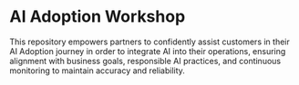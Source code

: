 # AI Adoption Workshop
This repository empowers partners to confidently assist customers in their AI Adoption journey in order to integrate AI into their operations, ensuring alignment with business goals, responsible AI practices, and continuous monitoring to maintain accuracy and reliability.
